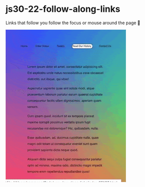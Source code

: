 # js30-22-follow-along-links
Links that follow you follow the focus or mouse around the page :eyes: 


![links highlighting on the screen as the user mouses over or tabs to focus](follow-along-link-finished.gif)
